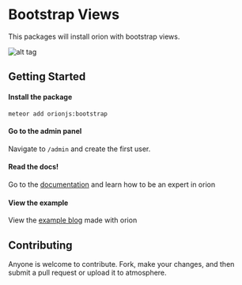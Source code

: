 Bootstrap Views
===============

This packages will install orion with bootstrap views.

![alt tag](http://i.imgur.com/eNMaaje.png)

## Getting Started

#### Install the package

```
meteor add orionjs:bootstrap
```

#### Go to the admin panel

Navigate to ```/admin``` and create the first user.

#### Read the docs!

Go to the [documentation](https://github.com/orionjs/core) and learn how to be an expert in orion

#### View the example

View the [example blog](https://github.com/orionjs/example-blog) made with orion

## Contributing 

Anyone is welcome to contribute. Fork, make your changes, and then submit a pull request or upload it to atmosphere.
